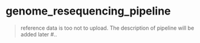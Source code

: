 # genome_resequencing_pipeline
> reference data is too not to upload.
The description of pipeline will be added later
#..
